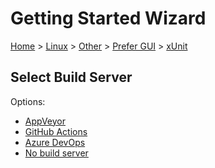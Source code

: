 <!--
GENERATED FILE - DO NOT EDIT
This file was generated by [MarkdownSnippets](https://github.com/SimonCropp/MarkdownSnippets).
Source File: /docs/mdsource/wiz/Linux_Other_Gui_xUnit.source.md
To change this file edit the source file and then run MarkdownSnippets.
-->

# Getting Started Wizard

[Home](/docs/wiz/readme.md) > [Linux](Linux.md) > [Other](Linux_Other.md) > [Prefer GUI](Linux_Other_Gui.md) > [xUnit](Linux_Other_Gui_xUnit.md)

## Select Build Server

Options:
 * [AppVeyor](Linux_Other_Gui_xUnit_AppVeyor.md)
 * [GitHub Actions](Linux_Other_Gui_xUnit_GitHubActions.md)
 * [Azure DevOps](Linux_Other_Gui_xUnit_AzureDevOps.md)
 * [No build server](Linux_Other_Gui_xUnit_None.md)
